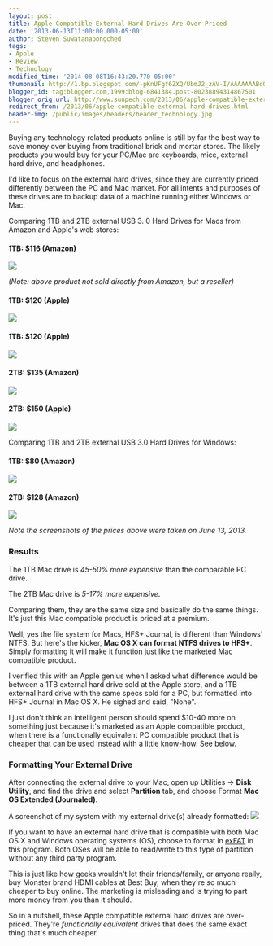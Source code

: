 ```yaml
---
layout: post
title: Apple Compatible External Hard Drives Are Over-Priced
date: '2013-06-13T11:00:00.000-05:00'
author: Steven Suwatanapongched
tags:
- Apple
- Review
- Technology
modified_time: '2014-08-08T16:43:20.770-05:00'
thumbnail: http://1.bp.blogspot.com/-pKnUFgf6ZXQ/UbmJ2_zAV-I/AAAAAAABdOw/TLQWK9kkczk/s600/Screen+Shot+2013-06-13+at+1.26.39+AM.png
blogger_id: tag:blogger.com,1999:blog-6841384.post-80238894314867501
blogger_orig_url: http://www.sunpech.com/2013/06/apple-compatible-external-hard-drives.html
redirect_from: /2013/06/apple-compatible-external-hard-drives.html
header-img: /public/images/headers/header_technology.jpg
---
```


Buying any technology related products online is still by far the best way to save money over buying from traditional brick and mortar stores. The likely products you would buy for your PC/Mac are keyboards, mice, external hard drive, and headphones.

I'd like to focus on the external hard drives, since they are currently priced differently between the PC and Mac market. For all intents and purposes of these drives are to backup data of a machine running either Windows or Mac.

Comparing 1TB and 2TB external USB 3. 0 Hard Drives for Macs from Amazon and Apple's web stores:

#### 1TB: $116 (Amazon)
<a href="http://1.bp.blogspot.com/-pKnUFgf6ZXQ/UbmJ2_zAV-I/AAAAAAABdOw/TLQWK9kkczk/s600/Screen+Shot+2013-06-13+at+1.26.39+AM.png" ><img border="0" src="http://1.bp.blogspot.com/-pKnUFgf6ZXQ/UbmJ2_zAV-I/AAAAAAABdOw/TLQWK9kkczk/s400/Screen+Shot+2013-06-13+at+1.26.39+AM.png" /></a>

<i>(Note: above product not sold directly from Amazon, but a reseller)</i>

#### 1TB: $120 (Apple)
<a href="http://2.bp.blogspot.com/-UF3F3jI50qA/UbmVlw4WGXI/AAAAAAABdPk/mysMjE5gNUk/s600/Screen+Shot+2013-06-13+at+2.48.30+AM.png" ><img border="0" src="http://2.bp.blogspot.com/-UF3F3jI50qA/UbmVlw4WGXI/AAAAAAABdPk/mysMjE5gNUk/s400/Screen+Shot+2013-06-13+at+2.48.30+AM.png"  /></a>

#### 1TB: $120 (Apple)
<a href="http://2.bp.blogspot.com/-i5hFfdZicUY/UbmWvBRPznI/AAAAAAABdP4/S5ShtM83E64/s600/Screen+Shot+2013-06-13+at+2.53.42+AM.png" ><img border="0" src="http://2.bp.blogspot.com/-i5hFfdZicUY/UbmWvBRPznI/AAAAAAABdP4/S5ShtM83E64/s400/Screen+Shot+2013-06-13+at+2.53.42+AM.png"  /></a>

#### 2TB: $135 (Amazon)
<a href="http://4.bp.blogspot.com/-iXouvBn2Tk0/UbmJ29TI4oI/AAAAAAABdOs/0EgkGrvNg1o/s600/Screen+Shot+2013-06-13+at+1.23.50+AM.png" ><img border="0" src="http://4.bp.blogspot.com/-iXouvBn2Tk0/UbmJ29TI4oI/AAAAAAABdOs/0EgkGrvNg1o/s400/Screen+Shot+2013-06-13+at+1.23.50+AM.png" /></a>

#### 2TB: $150 (Apple)
<a href="http://2.bp.blogspot.com/-fHPnQ7UeyWA/UbmWu_589oI/AAAAAAABdP0/dq7adFE0Hik/s600/Screen+Shot+2013-06-13+at+2.53.04+AM.png" ><img border="0" src="http://2.bp.blogspot.com/-fHPnQ7UeyWA/UbmWu_589oI/AAAAAAABdP0/dq7adFE0Hik/s400/Screen+Shot+2013-06-13+at+2.53.04+AM.png"  /></a>

Comparing 1TB and 2TB external USB 3.0 Hard Drives for Windows:

#### 1TB: $80 (Amazon)
<a href="http://1.bp.blogspot.com/-C20nFhyKiuo/UbmJ3YGUYjI/AAAAAAABdO4/wVD9x5-4HcQ/s600/Screen+Shot+2013-06-13+at+1.26.49+AM.png" ><img border="0" src="http://1.bp.blogspot.com/-C20nFhyKiuo/UbmJ3YGUYjI/AAAAAAABdO4/wVD9x5-4HcQ/s400/Screen+Shot+2013-06-13+at+1.26.49+AM.png"  /></a>

#### 2TB: $128 (Amazon)
<a href="http://2.bp.blogspot.com/-7MwqxcNV1x0/UbmJ20RPEwI/AAAAAAABdO0/ekHUDm9zEOc/s600/Screen+Shot+2013-06-13+at+1.23.38+AM.png" ><img border="0" src="http://2.bp.blogspot.com/-7MwqxcNV1x0/UbmJ20RPEwI/AAAAAAABdO0/ekHUDm9zEOc/s400/Screen+Shot+2013-06-13+at+1.23.38+AM.png"  /></a>

<i>Note the screenshots of the prices above were taken on June 13, 2013.</i>

### Results

The 1TB Mac drive is <i>45-50% more expensive</i> than the comparable PC drive.

The 2TB Mac drive is <i>5-17% more expensive</i>.

Comparing them, they are the same size and basically do the same things. It's just this Mac compatible product is priced at a premium.

Well, yes the file system for Macs, HFS+ Journal, is different than Windows' NTFS. But here's the kicker, <b>Mac OS X can format NTFS drives to HFS+</b>. Simply formatting it will make it function just like the marketed Mac compatible product.

I verified this with an Apple genius when I asked what difference would be between a 1TB external hard drive sold at the Apple store, and a 1TB external hard drive with the same specs sold for a PC, but formatted into HFS+ Journal in Mac OS X. He sighed and said, "None".

I just don't think an intelligent person should spend $10-40 more on something just because it's marketed as an Apple compatible product, when there is a functionally equivalent PC compatible product that is cheaper that can be used instead with a little know-how. See below.

### Formatting Your External Drive

After connecting the external drive to your Mac, open up Utilities -&gt; <b>Disk Utility</b>, and find the drive and select <b>Partition</b> tab, and choose Format <b>Mac OS Extended (Journaled)</b>.

A screenshot of my system with my external drive(s) already formatted:
<img border="0" src="http://1.bp.blogspot.com/-JjhINuEeObE/UbmTRDOZuaI/AAAAAAABdPU/oxq2SFspDbk/s640/Screen+Shot+2013-06-13+at+2.38.57+AM.png"   />

If you want to have an external hard drive that is compatible with both Mac OS X and Windows operating systems (OS), choose to format in <a href="http://en.wikipedia.org/wiki/ExFAT">exFAT</a> in this program. Both OSes will be able to read/write to this type of partition without any third party program.

This is just like how geeks wouldn't let their friends/family, or anyone really, buy Monster brand HDMI cables at Best Buy, when they're so much cheaper to buy online. The marketing is misleading and is trying to part more money from you than it should.

So in a nutshell, these Apple compatible external hard drives are over-priced. They're <i>functionally equivalent</i> drives that does the same exact thing that's much cheaper.
